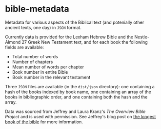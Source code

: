 # bible-metadata

Metadata for various aspects of the Biblical text (and potenially other ancient texts, one day) in `JSON` format.  

Currently data is provided for the Lexham Hebrew Bible and the Nestle-Almond 27 Greek New Testament text, and for each book the following fields are available:

* Total number of words
* Number of chapters
* Mean number of words per chapter
* Book number in entire Bible
* Book number in the relevant testament

Three `JSON` files are available (in the `dist/json` directory): one containing a hash of the books indexed by book name, one containing an array of the books in bibliographic order, and one containing both the hash and the array.

Data was sourced from Jeffrey and Laura Kranz's _The Overview Bible Project_ and is used with permission.  See Jeffrey's blog post on [the longest book of the bible](http://overviewbible.com/longest-book-of-the-bible/) for more information.
